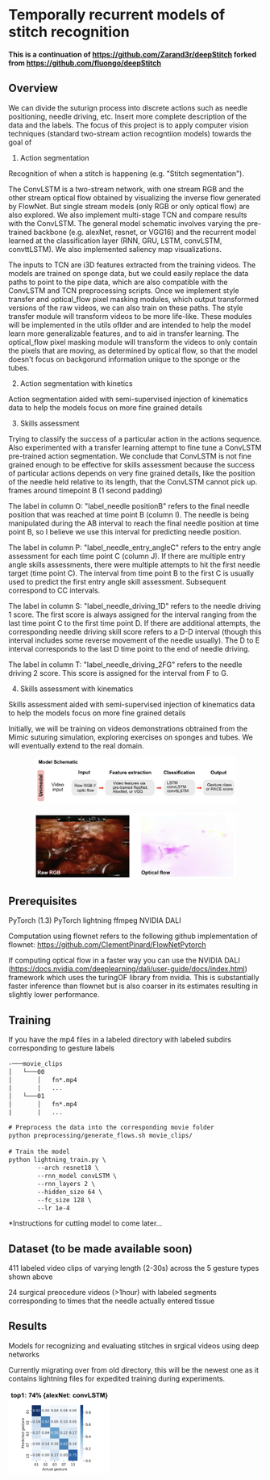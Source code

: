 # Temporally recurrent models of stitch recognition

**This is a continuation of https://github.com/Zarand3r/deepStitch forked from https://github.com/fluongo/deepStitch**

## Overview

We can divide the suturign process into discrete actions such as needle positioning, needle driving, etc. Insert more complete description of the data and the labels. The focus of this project is to apply computer vision techniques (standard two-stream action recogntiion models) towards the goal of

1. Action segmentation

Recognition of when a stitch is happening (e.g. "Stitch segmentation"). 

The ConvLSTM is a two-stream network, with one stream RGB and the other stream optical flow obtained by visualizing the inverse flow generated by FlowNet. But single stream models (only RGB or only optical flow) are also explored. We also implement multi-stage TCN and compare results with the ConvLSTM. The general model schematic involves varying the pre-trained backbone (e.g. alexNet, resnet, or VGG16) and the recurrent model learned at the classification layer (RNN, GRU, LSTM, convLSTM, convttLSTM). We also implemented saliency map visualizations.

The inputs to TCN are i3D features extracted from the training videos. The models are trained on sponge data, but we could easily replace the data paths to point to the pipe data, which are also compatible with the ConvLSTM and TCN preprocessing scripts. Once we implement style transfer and optical_flow pixel masking modules, which output transformed versions of the raw videos, we can also train on these paths. The style transfer module will transform videos to be more life-like. These modules will be implemented in the utils oflder and are intended to help the model learn more generalizable features, and to aid in transfer learning. The optical_flow pixel masking module will transform the videos to only contain the pixels that are moving, as determined by optical flow, so that the model doesn't focus on backgorund information unique to the sponge or the tubes.

2. Action segmentation with kinetics

Action segmentation aided with semi-supervised injection of kinematics data to help the models focus on more fine grained details

3. Skills assessment

Trying to classify the success of a particular action in the actions sequence. Also experimented with a transfer learning attempt to fine tune a ConvLSTM pre-trained action segmentation. We conclude that ConvLSTM is not fine grained enough to be effective for skills assessment because the success of particular actions depends on very fine grained details, like the position of the needle held relative to its length, that the ConvLSTM cannot pick up.
	frames around timepoint B (1 second padding)

The label in column O: "label_needle positionB" refers to the final needle position that was reached at time point B (column I). The needle is being manipulated during the AB interval to reach the final needle position at time point B, so I believe we use this interval for predicting needle position.

The label in column P: "label_needle_entry_angleC" refers to the entry angle assessment for each time point C (column J). If there are multiple entry angle skills assessments, there were multiple attempts to hit the first needle target (time point C). The interval from time point B to the first C is usually used to predict the first entry angle skill assessment. Subsequent correspond to CC intervals. 

The label in column S: "label_needle_driving_1D" refers to the needle driving 1 score. The first score is always assigned for the interval ranging from the last time point C to the first time point D. If there are additional attempts, the corresponding needle driving skill score refers to a D-D interval (though this interval includes some reverse movement of the needle usually). The D to E interval corresponds to the last D time point to the end of needle driving.

The label in column T: "label_needle_driving_2FG" refers to the needle driving 2 score. This score is assigned for the interval from F to G. 


4. Skills assessment with kinematics

Skills assessment aided with semi-supervised injection of kinematics data to help the models focus on more fine grained details


Initially, we will be training on videos demonstrations obtrained from the Mimic suturing simulation, exploring exercises on sponges and tubes. We will eventually extend to the real domain.


<p align="center">
  <img width="400" src=assets/model_schematic.png>
</p>

<p align="center">
  <img width="400" src=assets/example_ims.png>
</p>

## Prerequisites

PyTorch (1.3)
PyTorch lightning
ffmpeg 
NVIDIA DALI

Computation using flownet refers to the following github implementation of flownet: 
https://github.com/ClementPinard/FlowNetPytorch

If computing optical flow in a faster way you can use the NVIDIA DALI (https://docs.nvidia.com/deeplearning/dali/user-guide/docs/index.html) framework which uses the turingOF library from nvidia. This is substantially faster inference than flownet but is also coarser in its estimates resulting in slightly lower performance.



## Training

If you have the mp4 files in a labeled directory with labeled subdirs corresponding to gesture labels

```
-───movie_clips
│   └───00
│       │   fn*.mp4
|       |   ...
│   └───01
│       │   fn*.mp4
|       |   ...
```

```
# Preprocess the data into the corresponding movie folder
python preprocessing/generate_flows.sh movie_clips/

# Train the model
python lightning_train.py \
        --arch resnet18 \
        --rnn_model convLSTM \
        --rnn_layers 2 \
        --hidden_size 64 \
        --fc_size 128 \
        --lr 1e-4
```

*Instructions for cutting model to come later...

## Dataset (to be made available soon)

411 labeled video clips of varying length (2-30s) across the 5 gesture types shown above

24 surgical preocedure videos (>1hour) with labeled segments corresponding to times that the needle actually entered tissue

## Results

Models for recognizing and evaluating stitches in srgical videos using deep networks

Currently migrating over from old directory, this will be the newest one as it contains lightning files for expedited training during experiments.


<p align="left">
  <img width="200" src=assets/alexnet_convLSTM_confusionMat.png>
</p>